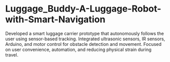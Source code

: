 # Luggage_Buddy-A-Luggage-Robot-with-Smart-Navigation
Developed a smart luggage carrier prototype that autonomously follows the user using sensor-based tracking. Integrated ultrasonic sensors, IR sensors, Arduino, and motor control for obstacle detection and movement. Focused on user convenience, automation, and reducing physical strain during travel.
